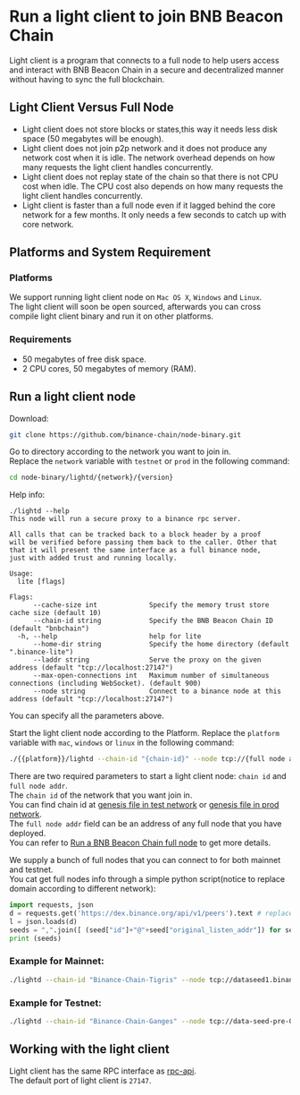 # Run a light client to join BNB Beacon Chain

Light client is a program that connects to a full node to help users access and interact with BNB Beacon Chain
in a secure and decentralized manner without having to sync the full blockchain.

## Light Client Versus Full Node

- Light client does not store blocks or states,this way it needs less disk space (50 megabytes will be enough).
- Light client does not join p2p network and it does not produce any network cost when it is idle. The network
overhead depends on how many requests the light client handles concurrently.
- Light client does not replay state of the chain so that there is not CPU cost when idle. The CPU cost also
depends on how many requests the light client handles concurrently.
- Light client is faster than a full node even if it lagged behind the core network for a few months. It only needs a few seconds
to catch up with core network.

## Platforms and System Requirement

### Platforms

We support running light client node on `Mac OS X`, `Windows` and `Linux`.<br/>
The light client will soon be open sourced, afterwards you can cross compile light client binary and run it on other platforms.

### Requirements
- 50 megabytes of free disk space.
- 2 CPU cores, 50 megabytes of memory (RAM).

## Run a light client node

Download:
```bash
git clone https://github.com/binance-chain/node-binary.git
```

Go to directory according to the network you want to join in.<br/>
Replace the `network` variable with `testnet` or `prod` in the following command:

```bash
cd node-binary/lightd/{network}/{version}
```

Help info:

```
./lightd --help
This node will run a secure proxy to a binance rpc server.

All calls that can be tracked back to a block header by a proof
will be verified before passing them back to the caller. Other that
that it will present the same interface as a full binance node,
just with added trust and running locally.

Usage:
  lite [flags]

Flags:
      --cache-size int             Specify the memory trust store cache size (default 10)
      --chain-id string            Specify the BNB Beacon Chain ID (default "bnbchain")
  -h, --help                       help for lite
      --home-dir string            Specify the home directory (default ".binance-lite")
      --laddr string               Serve the proxy on the given address (default "tcp://localhost:27147")
      --max-open-connections int   Maximum number of simultaneous connections (including WebSocket). (default 900)
      --node string                Connect to a binance node at this address (default "tcp://localhost:27147")
```

You can specify all the parameters above.

Start the light client node according to the Platform. Replace the `platform` variable with `mac`, `windows` or `linux` in the following command:

```bash
./{{platform}}/lightd --chain-id "{chain-id}" --node tcp://{full node addr}:80 > node.log  &
```

There are two required parameters to start a light client node: `chain id` and `full node addr`.<br/>
The `chain id` of the network that you want join in.<br/>
You can find chain id at [genesis file in test network](https://github.com/binance-chain/node-binary/blob/master/fullnode/testnet/0.5.8/config/genesis.json)
or [genesis file in prod network](https://github.com/binance-chain/node-binary/blob/master/fullnode/prod/0.5.8/config/genesis.json).<br/>
The `full node addr` field can be an address of any full node that you have deployed.<br/>
You can refer to [Run a BNB Beacon Chain full node](fullnode.md) to get more details.<br/>

We supply a bunch of full nodes that you can connect to for both mainnet and testnet.<br/>
You cat get full nodes info through a simple python script(notice to replace domain according to different network):<br/>

```python
import requests, json
d = requests.get('https://dex.binance.org/api/v1/peers').text # replace dex.binance.org with testnet-dex.binance.org for testnet
l = json.loads(d)
seeds = ",".join([ (seed["id"]+"@"+seed["original_listen_addr"]) for seed in l if seed["accelerated"] == False])
print (seeds)
```

### Example for Mainnet:
```bash
./lightd --chain-id "Binance-Chain-Tigris" --node tcp://dataseed1.binance.org:80 > node.log  &
```

### Example for Testnet:
```bash
./lightd --chain-id "Binance-Chain-Ganges" --node tcp://data-seed-pre-0-s1.binance.org:80 > node.log  &
```


## Working with the light client

Light client has the same RPC interface as [rpc-api](api-reference/node-rpc.md).<br/>
The default port of light client is `27147`.
